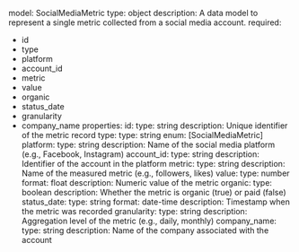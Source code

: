 model: SocialMediaMetric
type: object
description: A data model to represent a single metric collected from a social media account.
required:
  - id
  - type
  - platform
  - account_id
  - metric
  - value
  - organic
  - status_date
  - granularity
  - company_name
properties:
  id:
    type: string
    description: Unique identifier of the metric record
  type:
    type: string
    enum: [SocialMediaMetric]
  platform:
    type: string
    description: Name of the social media platform (e.g., Facebook, Instagram)
  account_id:
    type: string
    description: Identifier of the account in the platform
  metric:
    type: string
    description: Name of the measured metric (e.g., followers, likes)
  value:
    type: number
    format: float
    description: Numeric value of the metric
  organic:
    type: boolean
    description: Whether the metric is organic (true) or paid (false)
  status_date:
    type: string
    format: date-time
    description: Timestamp when the metric was recorded
  granularity:
    type: string
    description: Aggregation level of the metric (e.g., daily, monthly)
  company_name:
    type: string
    description: Name of the company associated with the account
